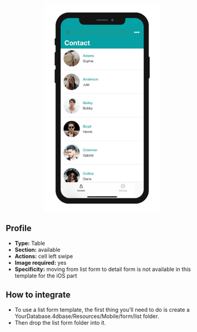 <p align="center"><img src="https://github.com/4d-for-ios/4d-for-ios-form-list-Profile/blob/master/template.gif" alt="Profile" height="auto" width="300"></p>

## Profile

* **Type:** Table
* **Section:** available
* **Actions:** cell left swipe
* **Image required:** yes
* **Specificity:** moving from list form to detail form is not available in this template for the iOS part

## How to integrate

* To use a list form template, the first thing you'll need to do is create a YourDatabase.4dbase/Resources/Mobile/form/list folder.
* Then drop the list form folder into it.
